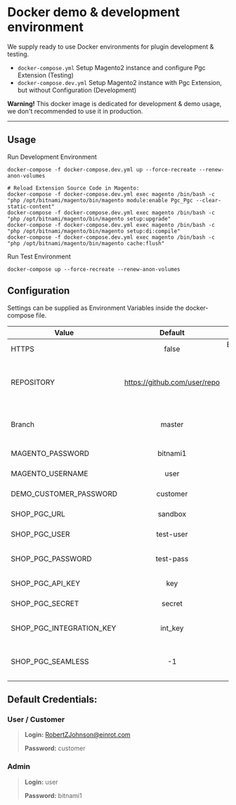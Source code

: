 # Docker demo & development environment

We supply ready to use Docker environments for plugin development & testing.

- `docker-compose.yml` Setup Magento2 instance and configure Pgc Extension (Testing)
- `docker-compose.dev.yml` Setup Magento2 instance with Pgc Extension, but without Configuration (Development)

**Warning!** This docker image is dedicated for development & demo usage, we don't recommended to use it in production.

---

## Usage

Run Development Environment
```
docker-compose -f docker-compose.dev.yml up --force-recreate --renew-anon-volumes

# Reload Extension Source Code in Magento:
docker-compose -f docker-compose.dev.yml exec magento /bin/bash -c "php /opt/bitnami/magento/bin/magento module:enable Pgc_Pgc --clear-static-content"
docker-compose -f docker-compose.dev.yml exec magento /bin/bash -c "php /opt/bitnami/magento/bin/magento setup:upgrade"
docker-compose -f docker-compose.dev.yml exec magento /bin/bash -c "php /opt/bitnami/magento/bin/magento setup:di:compile"
docker-compose -f docker-compose.dev.yml exec magento /bin/bash -c "php /opt/bitnami/magento/bin/magento cache:flush"
```

Run Test Environment
```
docker-compose up --force-recreate --renew-anon-volumes
```


## Configuration

Settings can be supplied as Environment Variables inside the docker-compose file.


| Value                    |           Default            |                       Description                       |
| ------------------------ |:----------------------------:|:-------------------------------------------------------:|
| HTTPS                    |            false             |                  Enable/Disable HTTPS                   |
| REPOSITORY               | https://github.com/user/repo | URL to the Repo where your branded Extension is located |
| Branch                   |            master            |        Which Branch to checkout from REPOSITORY         |
| MAGENTO_PASSWORD         |           bitnami1           |                 Default Admin Password                  |
| MAGENTO_USERNAME         |             user             |                 Default Admin Username                  |
| DEMO_CUSTOMER_PASSWORD   |           customer           |                  Default User Password                  |
| SHOP_PGC_URL             |           sandbox            |                 URL to your Gateway API                 |
| SHOP_PGC_USER            |          test-user           |                    Your Gateway User                    |
| SHOP_PGC_PASSWORD        |          test-pass           |               Your Gateway User Password                |
| SHOP_PGC_API_KEY         |             key              |                  Your Gateway API-Key                   |
| SHOP_PGC_SECRET          |            secret            |                 Your Gateway API-Secret                 |
| SHOP_PGC_INTEGRATION_KEY |           int_key            |              Your Gateway Integration Key               |
| SHOP_PGC_SEAMLESS        |              -1              |     Whether to Enable (1) or Disable (-1) Seamless      |


## Default Credentials:

### User / Customer

> **Login:** RobertZJohnson@einrot.com
>
> **Password:** customer

### Admin

> **Login:** user
>
> **Password:** bitnami1
